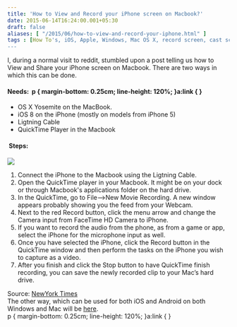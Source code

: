 ```yaml
---
title: 'How to View and Record your iPhone screen on Macbook?'
date: 2015-06-14T16:24:00.001+05:30
draft: false
aliases: [ "/2015/06/how-to-view-and-record-your-iphone.html" ]
tags : [How To's, iOS, Apple, Windows, Mac OS X, record screen, cast screen, Android]
---
```


I, during a normal visit to reddit, stumbled upon a post telling us how to View and Share your iPhone screen on Macbook. There are two ways in which this can be done.  

#### Needs:  p { margin-bottom: 0.25cm; line-height: 120%; }a:link { }

*   OS X Yosemite on the MacBook.
*   iOS 8 on the iPhone (mostly on models from iPhone 5)
*   Ligtning Cable
*   QuickTime Player in the Macbook

####  Steps:

[![](http://cdn3.howtogeek.com/wp-content/uploads/2014/12/ximg_5495fcf517d50.jpg.pagespeed.ic.oEC7g3zDLA.jpg)](http://cdn3.howtogeek.com/wp-content/uploads/2014/12/ximg_5495fcf517d50.jpg.pagespeed.ic.oEC7g3zDLA.jpg)

1.  Connect the iPhone to the Macbook using the Ligtning Cable.
2.  Open the QuickTime player in your Macbook. It might be on your dock or through Macbook's applications folder on the hard drive.
3.  In the QuickTime, go to File-->New Movie Recording. A new window appears probably showing you the feed from your Webcam.
4.  Next to the red Record button, click the menu arrow and change the Camera input from FaceTime HD Camera to iPhone. 
5.  If you want to record the audio from the phone, as from a game or app, select the iPhone for the microphone input as well.
6.  Once you have selected the iPhone, click the Record button in the QuickTime window and then perform the tasks on the iPhone you wish to capture as a video. 
7.  After you finish and click the Stop button to have QuickTime finish recording, you can save the newly recorded clip to your Mac’s hard drive.

Source: [NewYork Times](http://www.nytimes.com/2015/06/13/technology/personaltech/recording-a-phones-screen-on-a-mac.html)  
The other way, which can be used for both iOS and Android on both Windows and Mac will be [here](http://technologyinfinite.blogspot.in/2015/06/how-to-stream-and-record-your.html).  
p { margin-bottom: 0.25cm; line-height: 120%; }a:link { }
